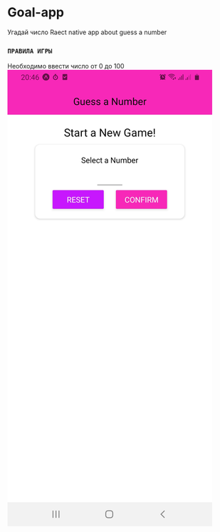 # Goal-app
Угадай число
Raect native app about guess a number


### `ПРАВИЛА ИГРЫ`
Необходимо ввести число от 0 до 100
![solarized palette](https://github.com/Tekill39/image/blob/master/scrinshots/goal/Screenshot_20210902-204643_Expo%20Go.jpg)
